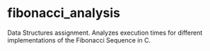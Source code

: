 # fibonacci_analysis
Data Structures assignment. Analyzes execution times for different implementations of the Fibonacci Sequence in C.
